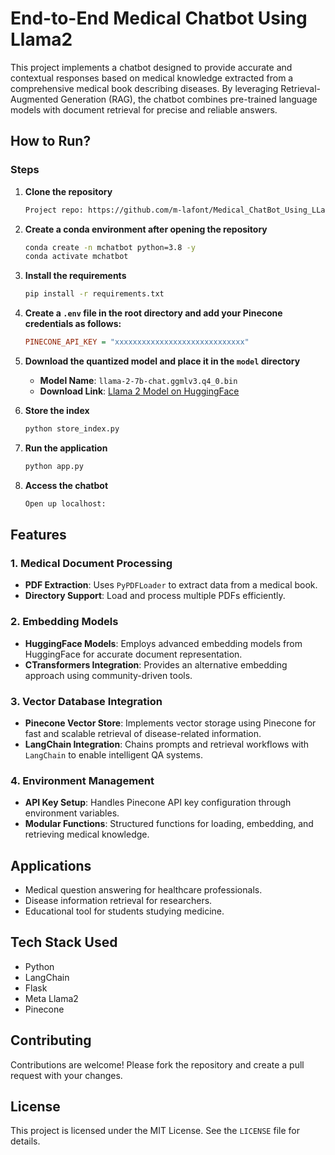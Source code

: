 # End-to-End Medical Chatbot Using Llama2

This project implements a chatbot designed to provide accurate and contextual responses based on medical knowledge extracted from a comprehensive medical book describing diseases. By leveraging Retrieval-Augmented Generation (RAG), the chatbot combines pre-trained language models with document retrieval for precise and reliable answers.

## How to Run?

### Steps

1. **Clone the repository**
   ```bash
   Project repo: https://github.com/m-lafont/Medical_ChatBot_Using_LLaMa2.git
   ```

2. **Create a conda environment after opening the repository**
   ```bash
   conda create -n mchatbot python=3.8 -y
   conda activate mchatbot
   ```

3. **Install the requirements**
   ```bash
   pip install -r requirements.txt
   ```

4. **Create a `.env` file in the root directory and add your Pinecone credentials as follows:**
   ```ini
   PINECONE_API_KEY = "xxxxxxxxxxxxxxxxxxxxxxxxxxxxx"
   ```

5. **Download the quantized model and place it in the `model` directory**
   - **Model Name**: `llama-2-7b-chat.ggmlv3.q4_0.bin`
   - **Download Link**: [Llama 2 Model on HuggingFace](https://huggingface.co/TheBloke/Llama-2-7B-Chat-GGML/tree/main)

6. **Store the index**
   ```bash
   python store_index.py
   ```

7. **Run the application**
   ```bash
   python app.py
   ```

8. **Access the chatbot**
   ```bash
   Open up localhost:
   ```

## Features

### 1. Medical Document Processing
- **PDF Extraction**: Uses `PyPDFLoader` to extract data from a medical book.
- **Directory Support**: Load and process multiple PDFs efficiently.

### 2. Embedding Models
- **HuggingFace Models**: Employs advanced embedding models from HuggingFace for accurate document representation.
- **CTransformers Integration**: Provides an alternative embedding approach using community-driven tools.

### 3. Vector Database Integration
- **Pinecone Vector Store**: Implements vector storage using Pinecone for fast and scalable retrieval of disease-related information.
- **LangChain Integration**: Chains prompts and retrieval workflows with `LangChain` to enable intelligent QA systems.

### 4. Environment Management
- **API Key Setup**: Handles Pinecone API key configuration through environment variables.
- **Modular Functions**: Structured functions for loading, embedding, and retrieving medical knowledge.

## Applications
- Medical question answering for healthcare professionals.
- Disease information retrieval for researchers.
- Educational tool for students studying medicine.

## Tech Stack Used

- Python
- LangChain
- Flask
- Meta Llama2
- Pinecone

## Contributing
Contributions are welcome! Please fork the repository and create a pull request with your changes.

## License
This project is licensed under the MIT License. See the `LICENSE` file for details.



